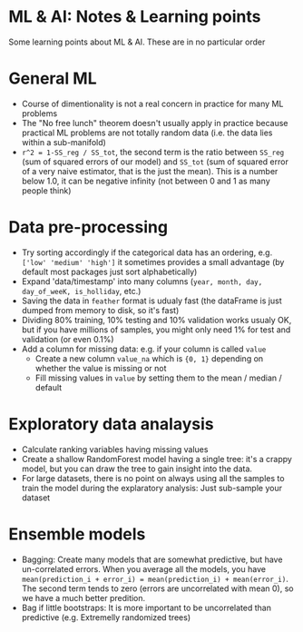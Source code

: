 
# ML & AI: Notes & Learning points

Some learning points about ML & AI.
These are in no particular order


# General ML

- Course of dimentionality is not a real concern in practice for many ML problems
- The "No free lunch" theorem doesn't usually apply in practice because practical ML problems are not totally random data (i.e. the data lies within a sub-manifold)
- `r^2 = 1-SS_reg / SS_tot`, the second term is the ratio between `SS_reg` (sum of squared errors of our model) and `SS_tot` (sum of squared error of a very naive estimator, that is the just the mean). This is a number below 1.0, it can be negative infinity (not between 0 and 1 as many people think)

# Data pre-processing

- Try sorting accordingly if the categorical data has an ordering, e.g. `['low' 'medium' 'high']` it sometimes provides a small advantage (by default most packages just sort alphabetically)
- Expand 'data/timestamp' into many columns (`year, month, day, day_of_weeK, is_holliday`, etc.)
- Saving the data in `feather` format is udualy fast (the dataFrame is just dumped from memory to disk, so it's fast)
- Dividing 80% training, 10% testing and 10% validation works usualy OK, but if you have millions of samples, you might only need 1% for test and validation (or even 0.1%)
- Add a column for missing data: e.g. if your column is called `value`
    - Create a new column `value_na` which is `{0, 1}` depending on whether the value is missing or not
    - Fill missing values in `value` by setting them to the mean / median / default

# Exploratory data analaysis

- Calculate ranking variables having missing values
- Create a shallow RandomForest model having a single tree: it's a crappy model, but you can draw the tree to gain insight into the data.
- For large datasets, there is no point on always using all the samples to train the model during the explaratory analysis: Just sub-sample your dataset

# Ensemble models
- Bagging: Create many models that are somewhat predictive, but have un-correlated errors. When you average all the models, you have `mean(prediction_i + error_i) = mean(prediction_i) + mean(error_i)`. The second term tends to zero (errors are uncorrelated with mean 0), so we have a much better predition.
- Bag if little bootstraps: It is more important to be uncorrelated than predictive (e.g. Extremelly randomized trees)


